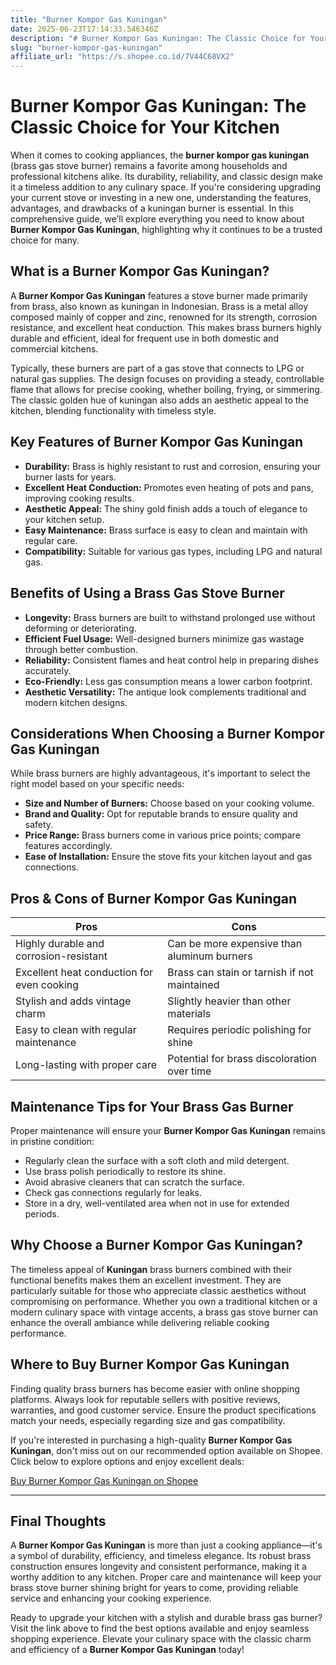 ```yaml
---
title: "Burner Kompor Gas Kuningan"
date: 2025-06-23T17:14:33.546346Z
description: "# Burner Kompor Gas Kuningan: The Classic Choice for Your Kitchen..."
slug: "burner-kompor-gas-kuningan"
affiliate_url: "https://s.shopee.co.id/7V44C68VX2"
---
```

# Burner Kompor Gas Kuningan: The Classic Choice for Your Kitchen

When it comes to cooking appliances, the **burner kompor gas kuningan** (brass gas stove burner) remains a favorite among households and professional kitchens alike. Its durability, reliability, and classic design make it a timeless addition to any culinary space. If you're considering upgrading your current stove or investing in a new one, understanding the features, advantages, and drawbacks of a kuningan burner is essential. In this comprehensive guide, we’ll explore everything you need to know about **Burner Kompor Gas Kuningan**, highlighting why it continues to be a trusted choice for many.

## What is a Burner Kompor Gas Kuningan?

A **Burner Kompor Gas Kuningan** features a stove burner made primarily from brass, also known as kuningan in Indonesian. Brass is a metal alloy composed mainly of copper and zinc, renowned for its strength, corrosion resistance, and excellent heat conduction. This makes brass burners highly durable and efficient, ideal for frequent use in both domestic and commercial kitchens.

Typically, these burners are part of a gas stove that connects to LPG or natural gas supplies. The design focuses on providing a steady, controllable flame that allows for precise cooking, whether boiling, frying, or simmering. The classic golden hue of kuningan also adds an aesthetic appeal to the kitchen, blending functionality with timeless style.

## Key Features of Burner Kompor Gas Kuningan

- **Durability:** Brass is highly resistant to rust and corrosion, ensuring your burner lasts for years.
- **Excellent Heat Conduction:** Promotes even heating of pots and pans, improving cooking results.
- **Aesthetic Appeal:** The shiny gold finish adds a touch of elegance to your kitchen setup.
- **Easy Maintenance:** Brass surface is easy to clean and maintain with regular care.
- **Compatibility:** Suitable for various gas types, including LPG and natural gas.

## Benefits of Using a Brass Gas Stove Burner

- **Longevity:** Brass burners are built to withstand prolonged use without deforming or deteriorating.
- **Efficient Fuel Usage:** Well-designed burners minimize gas wastage through better combustion.
- **Reliability:** Consistent flames and heat control help in preparing dishes accurately.
- **Eco-Friendly:** Less gas consumption means a lower carbon footprint.
- **Aesthetic Versatility:** The antique look complements traditional and modern kitchen designs.

## Considerations When Choosing a Burner Kompor Gas Kuningan

While brass burners are highly advantageous, it's important to select the right model based on your specific needs:

- **Size and Number of Burners:** Choose based on your cooking volume.
- **Brand and Quality:** Opt for reputable brands to ensure quality and safety.
- **Price Range:** Brass burners come in various price points; compare features accordingly.
- **Ease of Installation:** Ensure the stove fits your kitchen layout and gas connections.

## Pros & Cons of Burner Kompor Gas Kuningan

| **Pros**                                          | **Cons**                                   |
|---------------------------------------------------|--------------------------------------------|
| Highly durable and corrosion-resistant          | Can be more expensive than aluminum burners |
| Excellent heat conduction for even cooking      | Brass can stain or tarnish if not maintained |
| Stylish and adds vintage charm                   | Slightly heavier than other materials     |
| Easy to clean with regular maintenance           | Requires periodic polishing for shine   |
| Long-lasting with proper care                     | Potential for brass discoloration over time |

## Maintenance Tips for Your Brass Gas Burner

Proper maintenance will ensure your **Burner Kompor Gas Kuningan** remains in pristine condition:

- Regularly clean the surface with a soft cloth and mild detergent.
- Use brass polish periodically to restore its shine.
- Avoid abrasive cleaners that can scratch the surface.
- Check gas connections regularly for leaks.
- Store in a dry, well-ventilated area when not in use for extended periods.

## Why Choose a Burner Kompor Gas Kuningan?

The timeless appeal of **Kuningan** brass burners combined with their functional benefits makes them an excellent investment. They are particularly suitable for those who appreciate classic aesthetics without compromising on performance. Whether you own a traditional kitchen or a modern culinary space with vintage accents, a brass gas stove burner can enhance the overall ambiance while delivering reliable cooking performance.

## Where to Buy Burner Kompor Gas Kuningan

Finding quality brass burners has become easier with online shopping platforms. Always look for reputable sellers with positive reviews, warranties, and good customer service. Ensure the product specifications match your needs, especially regarding size and gas compatibility.

If you're interested in purchasing a high-quality **Burner Kompor Gas Kuningan**, don't miss out on our recommended option available on Shopee. Click below to explore options and enjoy excellent deals:

[Buy Burner Kompor Gas Kuningan on Shopee](https://s.shopee.co.id/7V44C68VX2)

---

## Final Thoughts

A **Burner Kompor Gas Kuningan** is more than just a cooking appliance—it's a symbol of durability, efficiency, and timeless elegance. Its robust brass construction ensures longevity and consistent performance, making it a worthy addition to any kitchen. Proper care and maintenance will keep your brass stove burner shining bright for years to come, providing reliable service and enhancing your cooking experience.

Ready to upgrade your kitchen with a stylish and durable brass gas burner? Visit the link above to find the best options available and enjoy seamless shopping experience. Elevate your culinary space with the classic charm and efficiency of a **Burner Kompor Gas Kuningan** today!
